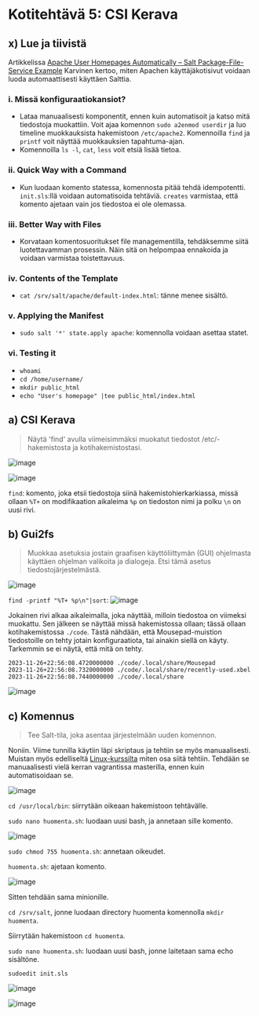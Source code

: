 # Kotitehtävä 5: CSI Kerava

## x) Lue ja tiivistä
Artikkelissa [Apache User Homepages Automatically – Salt Package-File-Service Example](https://terokarvinen.com/2018/04/03/apache-user-homepages-automatically-salt-package-file-service-example/) Karvinen kertoo, miten Apachen käyttäjäkotisivut voidaan luoda automaattisesti käyttäen Salttia.

### i. Missä konfiguraatiokansiot?
- Lataa manuaalisesti komponentit, ennen kuin automatisoit ja katso mitä tiedostoja muokattiin. Voit ajaa komennon `sudo a2enmod userdir` ja luo timeline muokkauksista hakemistoon `/etc/apache2`. Komennoilla `find` ja `printf` voit näyttää muokkauksien tapahtuma-ajan.
- Komennoilla `ls -l`, `cat`, `less` voit etsiä lisää tietoa.

### ii. Quick Way with a Command
- Kun luodaan komento statessa, komennosta pitää tehdä idempotentti. `init.sls`:llä voidaan automatisoida tehtäviä. `creates` varmistaa, että komento ajetaan vain jos tiedostoa ei ole olemassa.

### iii. Better Way with Files
- Korvataan komentosuoritukset file managementilla, tehdäksemme siitä luotettavamman prosessin. Näin sitä on helpompaa ennakoida ja voidaan varmistaa toistettavuus.

### iv. Contents of the Template
- `cat /srv/salt/apache/default-index.html`: tänne menee sisältö.

### v. Applying the Manifest
- `sudo salt '*' state.apply apache`: komennolla voidaan asettaa statet.

### vi. Testing it
- `whoami`
- `cd /home/username/`
- `mkdir public_html`
- `echo "User's homepage" |tee public_html/index.html`

## a) CSI Kerava
> Näytä 'find' avulla viimeisimmäksi muokatut tiedostot /etc/-hakemistosta ja kotihakemistostasi.

![image](https://github.com/16cats/Infra-as-Code-course/assets/97065659/d3129263-e460-4999-847d-9ef2b48348e3)

![image](https://github.com/16cats/Infra-as-Code-course/assets/97065659/a58b5b8b-0841-44bc-b5de-7ff9aaf98fee)

`find`: komento, joka etsii tiedostoja siinä hakemistohierkarkiassa, missä ollaan
`%T+` on modifikaation aikaleima
`%p` on tiedoston nimi ja polku
`\n` on uusi rivi.

## b) Gui2fs
> Muokkaa asetuksia jostain graafisen käyttöliittymän (GUI) ohjelmasta käyttäen ohjelman valikoita ja dialogeja. Etsi tämä asetus tiedostojärjestelmästä.

![image](https://github.com/16cats/Infra-as-Code-course/assets/97065659/d909ec3e-b014-4cf2-8337-054c0bcca236)

`find -printf "%T+ %p\n"|sort`:
![image](https://github.com/16cats/Infra-as-Code-course/assets/97065659/48f8d8b0-3e07-4dd2-8a1c-93c20279513a)

Jokainen rivi alkaa aikaleimalla, joka näyttää, milloin tiedostoa on viimeksi muokattu. Sen jälkeen se näyttää missä hakemistossa ollaan; tässä ollaan kotihakemistossa `./code`. 
Tästä nähdään, että Mousepad-muistion tiedostoille on tehty jotain konfiguraatiota, tai ainakin siellä on käyty. Tarkemmin se ei näytä, että mitä on tehty.
```
2023-11-26+22:56:08.4720000000 ./code/.local/share/Mousepad
2023-11-26+22:56:08.7320000000 ./code/.local/share/recently-used.xbel
2023-11-26+22:56:08.7440000000 ./code/.local/share
```

![image](https://github.com/16cats/Infra-as-Code-course/assets/97065659/8e8b24ce-1889-4b03-adfa-384ac9af19fe)

## c) Komennus
> Tee Salt-tila, joka asentaa järjestelmään uuden komennon.

Noniin. Viime tunnilla käytiin läpi skriptaus ja tehtiin se myös manuaalisesti. Muistan myös edelliseltä [Linux-kurssilta](https://github.com/16cats/Linux/blob/main/h7.md) miten osa siitä tehtiin. Tehdään se manuaalisesti vielä kerran vagrantissa masterilla, ennen kuin automatisoidaan se.

![image](https://github.com/16cats/Infra-as-Code-course/assets/97065659/38bd7c0e-4739-4923-bf6f-4de6948cbf9e)


`cd /usr/local/bin`: siirrytään oikeaan hakemistoon tehtävälle.

`sudo nano huomenta.sh`: luodaan uusi bash, ja annetaan sille komento.

![image](https://github.com/16cats/Infra-as-Code-course/assets/97065659/5c43b4be-413e-4da3-a6a0-ffa4522e123b)

`sudo chmod 755 huomenta.sh`: annetaan oikeudet.

`huomenta.sh`: ajetaan komento.

![image](https://github.com/16cats/Infra-as-Code-course/assets/97065659/a882dcbd-509e-4b55-b111-38c30bc47fbd)

Sitten tehdään sama minionille. 

`cd /srv/salt`, jonne luodaan directory huomenta komennolla `mkdir huomenta`. 

Siirrytään hakemistoon `cd huomenta`.

`sudo nano huomenta.sh`: luodaan uusi bash, jonne laitetaan sama echo sisältöne. 

`sudoedit init.sls` 

![image](https://github.com/16cats/Infra-as-Code-course/assets/97065659/af446c88-97e3-419e-be52-20c88ea082d9)


![image](https://github.com/16cats/Infra-as-Code-course/assets/97065659/ed65006e-23e8-4c82-a54e-c2c4d98c3503)
